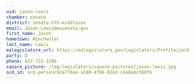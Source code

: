 ```yaml
---
uid: jason-lewis
chamber: senate
district: senate-5th-middlesex
email: Jason.Lewis@masenate.gov
first_name: Jason
hometown: Winchester
last_name: Lewis
malegislature_url: https://malegislature.gov/Legislators/Profile/jml0
party: D
phone: 617-722-1206
square_picture: /img/legislators/square-pictures/jason-lewis.jpg
ocd_id: ocd-person/92a770ae-a348-4f86-92ad-c4a8ebc568f6
---
```

